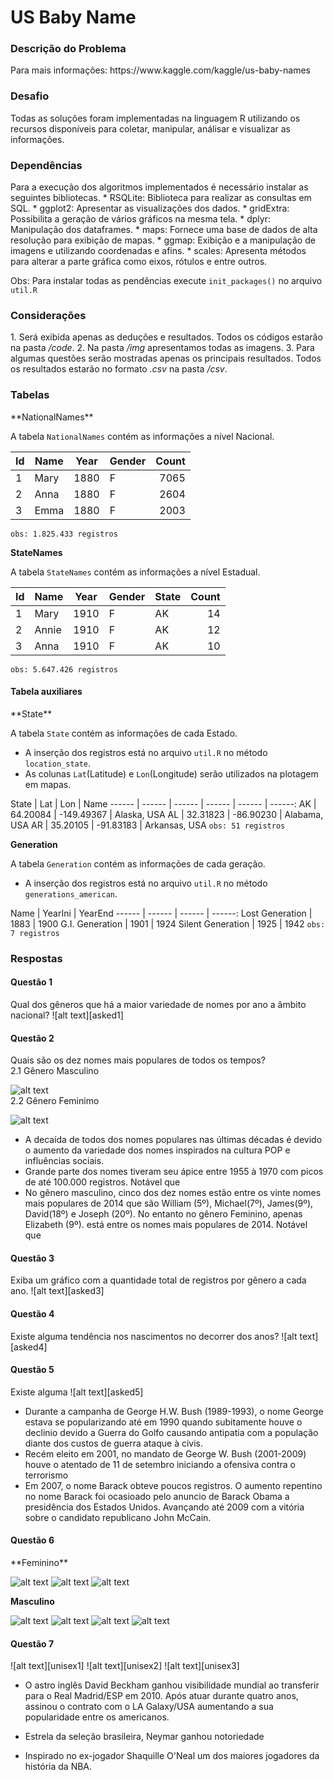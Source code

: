 <h1> US Baby Name </h1>

<h3>Descrição do Problema</h3>
Para mais informações: https://www.kaggle.com/kaggle/us-baby-names

<h3>Desafio</h3>
Todas as soluções foram implementadas na linguagem R utilizando os recursos disponíveis para coletar, manipular, análisar e visualizar as informações. 


<h3>Dependências</h3>
Para a execução dos algoritmos implementados é necessário instalar as seguintes bibliotecas.
* RSQLite: Biblioteca para realizar as consultas em SQL.
* ggplot2: Apresentar as visualizações dos dados.
* gridExtra: Possibilita a geração de vários gráficos na mesma tela.
* dplyr: Manipulação dos dataframes.
* maps: Fornece uma base de dados de alta resolução para exibição de mapas.
* ggmap: Exibição e a manipulação de imagens e utilizando coordenadas e afins.
* scales: Apresenta métodos para alterar a parte gráfica como eixos, rótulos e entre outros. 

Obs: Para instalar todas as pendências execute `init_packages()` no arquivo `util.R`

<h3>Considerações</h3>
1. Será exibida apenas as deduções e resultados. Todos os códigos estarão na pasta <i>/code</i>. 
2. Na pasta <i>/img</i> apresentamos todas as imagens.
3. Para algumas questões serão mostradas apenas os principais resultados. Todos os resultados estarão no formato <i>.csv</i> na pasta <i>/csv</i>.

<h3>Tabelas</h3>
**NationalNames**

A tabela `NationalNames` contém as informações a nível Nacional.

Id | Name | Year | Gender | Count
------ | ------ | ------ | ------ | ------:
1 | Mary | 1880 | F | 7065
2 | Anna | 1880 | F | 2604
3 | Emma | 1880 | F | 2003
`obs: 1.825.433 registros`

**StateNames**

A tabela `StateNames` contém as informações a nível Estadual.

Id | Name | Year | Gender | State | Count
------ | ------ | ------ | ------ | ------ | ------:
1 | Mary | 1910 | F | AK | 14
2 | Annie | 1910 | F | AK | 12
3 | Anna | 1910 | F | AK | 10
`obs: 5.647.426 registros`

<h4>Tabela auxiliares</h4>
**State**

A tabela `State` contém as informações de cada Estado.
- A inserção dos registros está no arquivo `util.R` no método `location_state`.
- As colunas `Lat`(Latitude) e `Lon`(Longitude) serão utilizados na plotagem em mapas.

State | Lat | Lon | Name
------ | ------ | ------ | ------ | ------ | ------:
AK | 64.20084 | -149.49367 | Alaska, USA
AL | 32.31823 | -86.90230 | Alabama, USA
AR | 35.20105 | -91.83183 | Arkansas, USA
`obs: 51 registros`

**Generation**

A tabela `Generation` contém as informações de cada geração.
- A inserção dos registros está no arquivo `util.R` no método `generations_american`.

Name | YearIni | YearEnd
------ | ------ | ------ | ------:
Lost Generation | 1883 | 1900
G.I. Generation | 1901 | 1924
Silent Generation | 1925 | 1942
`obs: 7 registros`

<h3>Respostas</h3>
<h4>Questão 1</h3>
Qual dos gêneros que há a maior variedade de nomes por ano a âmbito nacional?
![alt text][asked1]

<h4>Questão 2</h3>
Quais são os dez nomes mais populares de todos os tempos?
<br></t>2.1 Gênero Masculino

![alt text][asked2_1]
<br></t>2.2 Gênero Feminimo

![alt text][asked2_2]

* A decaída de todos dos nomes populares nas últimas décadas é devido o aumento da variedade dos nomes inspirados na cultura POP e influências sociais. 
* Grande parte dos nomes tiveram seu ápice entre 1955 à 1970 com picos de até 100.000 registros. Notável que 
* No gênero masculino, cinco dos dez nomes estão entre os vinte nomes mais populares de 2014 que são William (5º),  Michael(7º), James(9º), David(18º) e Joseph (20º). No entanto no gênero Feminino, apenas Elizabeth (9º). está entre os nomes mais populares de 2014. Notável que 


<h4>Questão 3</h3>
Exiba um gráfico com a quantidade total de registros por gênero a cada ano.
![alt text][asked3]

<h4>Questão 4</h3>
Existe alguma tendência nos nascimentos no decorrer dos anos?
![alt text][asked4]

<h4>Questão 5</h3>
Existe alguma 
![alt text][asked5]

* Durante a campanha de George H.W. Bush (1989-1993), o nome George estava se popularizando até em 1990 quando subitamente houve o declinio devido a Guerra do Golfo causando antipatia com a população diante dos custos de guerra ataque à civis. 
* Recém eleito em 2001, no mandato de George W. Bush (2001-2009) houve o atentado de 11 de setembro iniciando a ofensiva contra o terrorismo
* Em 2007, o nome Barack obteve poucos registros. O aumento repentino no nome Barack foi ocasioado pelo anuncio de Barack Obama a presidência dos Estados Unidos. Avançando até 2009 com a vitória sobre o candidato republicano John McCain.

<h4>Questão 6</h3>
**Feminino**

![alt text][trendF1]
![alt text][trendF2]
![alt text][trendF3]

**Masculino**

![alt text][trendM1]
![alt text][trendM2]
![alt text][trendM3]
![alt text][trendM4]

<h4>Questão 7</h3>
![alt text][unisex1]
![alt text][unisex2]
![alt text][unisex3]

[asked1]: https://github.com/wyassue/teste/blob/master/img/%20answer1.png "Questão 1"
[asked2_1]: https://github.com/wyassue/teste/blob/master/img/%20answer2_F_v2.png "Questão 2"
[asked2_2]: https://github.com/wyassue/teste/blob/master/img/%20answer2_M_v2.png "Questão 2"
[asked3]: https://github.com/wyassue/teste/blob/master/img/%20answer3.png "Questão 3"
[asked4]: https://github.com/wyassue/teste/blob/master/img/%20answer4.png "Questão 4"
[asked5]: https://github.com/wyassue/teste/blob/master/img/president_full.png "Questão 5"

[president1]: https://github.com/wyassue/teste/blob/master/img/Theodore_1901_1909.png "Questão 5.1"
[president2]: https://github.com/wyassue/teste/blob/master/img/Herbert_1929_1933.png "Questão 5.2"
[president3]: https://github.com/wyassue/teste/blob/master/img/Franklin_1933_1945.png "Questão 5.3"

[trendF1]: https://github.com/wyassue/teste/blob/master/img/Daleyza_F.png "Questão 6.1.1"
[trendF2]: https://github.com/wyassue/teste/blob/master/img/Everleigh_F.png "Questão 6.1.2"
[trendF3]: https://github.com/wyassue/teste/blob/master/img/Tennille_F.png "Questão 6.1.3"

[trendM1]: https://github.com/wyassue/teste/blob/master/img/Beckham_M.png "Questão 6.2.1"

* O astro inglês David Beckham ganhou visibilidade mundial ao transferir para o Real Madrid/ESP em 2010. Após atuar durante quatro anos, assinou o contrato com o LA Galaxy/USA aumentando a sua popularidade entre os americanos.
 
[trendM2]: https://github.com/wyassue/teste/blob/master/img/Kanye_M.png "Questão 6.2.2"
[trendM3]: https://github.com/wyassue/teste/blob/master/img/Neymar_M.png "Questão 6.2.3"

* Estrela da seleção brasileira, Neymar ganhou notoriedade

[trendM4]: https://github.com/wyassue/teste/blob/master/img/Shaquille_M.png "Questão 6.2.4"
* Inspirado no ex-jogador Shaquille O'Neal um dos maiores jogadores da história da NBA. 

[unisex1]: https://github.com/wyassue/teste/blob/master/img/Delane.png "Questão 7.1"
[unisex2]: https://github.com/wyassue/teste/blob/master/img/Ivory.png "Questão 7.2"
[unisex3]: https://github.com/wyassue/teste/blob/master/img/Michal.png "Questão 7.3"


